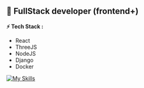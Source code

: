 ## 🚀 FullStack developer (frontend+)

**⚡️ Tech Stack :**
- React
- ThreeJS
- NodeJS
- Django
- Docker

[![My Skills](https://skillicons.dev/icons?i=js,html,css,wasm)](https://skillicons.dev)
